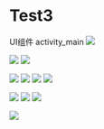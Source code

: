 # Test3
UI组件
activity_main
![](http://sowcar.com/t6/696/1554469134x2362277767.png)

![](http://sowcar.com/t6/696/1554469206x2890211702.png)
![](http://sowcar.com/t6/696/1554469222x2890191853.png)

![](http://sowcar.com/t6/696/1554469485x2890211810.png)
![](http://sowcar.com/t6/696/1554469500x2890186122.png)
![](http://sowcar.com/t6/696/1554469621x2728278901.png)
![](http://sowcar.com/t6/696/1554469679x2890191853.png)

![](http://sowcar.com/t6/696/1554469843x2728278590.png)
![](http://sowcar.com/t6/696/1554469862x1822611245.png)
![](http://sowcar.com/t6/696/1554469876x2890149871.png)
![]()

![](http://sowcar.com/t6/696/1554469890x2890174166.png)
![]()
![]()
![]()
![]()
